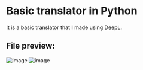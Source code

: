 # Basic translator in Python
It is a basic translator that I made using [DeepL](https://github.com/nidhaloff/deep-translator).

## File preview:
![image](https://user-images.githubusercontent.com/67561225/122451596-f7295c80-cf6d-11eb-86aa-b0f7850378b5.png)
![image](https://user-images.githubusercontent.com/67561225/122451634-001a2e00-cf6e-11eb-8509-dcd5d508c108.png)
